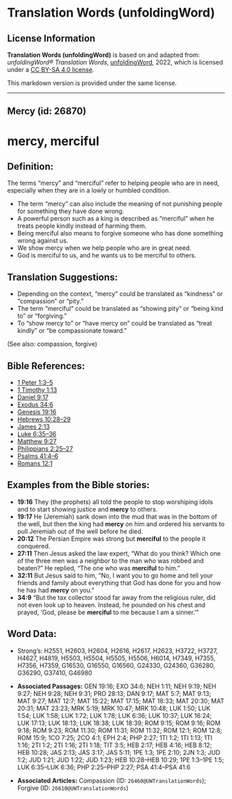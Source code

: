 # Translation Words (unfoldingWord)

## License Information

**Translation Words (unfoldingWord)** is based on and adapted from: _unfoldingWord® Translation Words_, [unfoldingWord](https://unfoldingword.org/utw), 2022, which is licensed under a [CC BY-SA 4.0 license](https://creativecommons.org/licenses/by-sa/4.0/legalcode.en).

This markdown version is provided under the same license.



--------------------------------

## Mercy (id: 26870)

mercy, merciful
===============

Definition:
-----------

The terms “mercy” and “merciful” refer to helping people who are in need, especially when they are in a lowly or humbled condition.

* The term “mercy” can also include the meaning of not punishing people for something they have done wrong.
* A powerful person such as a king is described as “merciful” when he treats people kindly instead of harming them.
* Being merciful also means to forgive someone who has done something wrong against us.
* We show mercy when we help people who are in great need.
* God is merciful to us, and he wants us to be merciful to others.

Translation Suggestions:
------------------------

* Depending on the context, “mercy” could be translated as “kindness” or “compassion” or “pity.”
* The term “merciful” could be translated as “showing pity” or “being kind to” or “forgiving.”
* To “show mercy to” or “have mercy on” could be translated as “treat kindly” or “be compassionate toward.”

(See also: compassion, forgive)

Bible References:
-----------------

* [1 Peter 1:3–5](https://ref.ly/1Pet1:3-1Pet1:5)
* [1 Timothy 1:13](https://ref.ly/1Tim1:13)
* [Daniel 9:17](https://ref.ly/Dan9:17)
* [Exodus 34:6](https://ref.ly/Exod34:6)
* [Genesis 19:16](https://ref.ly/Gen19:16)
* [Hebrews 10:28–29](https://ref.ly/Heb10:28-Heb10:29)
* [James 2:13](https://ref.ly/Jas2:13)
* [Luke 6:35–36](https://ref.ly/Luke6:35-Luke6:36)
* [Matthew 9:27](https://ref.ly/Matt9:27)
* [Philippians 2:25–27](https://ref.ly/Phil2:25-Phil2:27)
* [Psalms 41:4–6](https://ref.ly/Ps41:4-Ps41:6)
* [Romans 12:1](https://ref.ly/Rom12:1)

Examples from the Bible stories:
--------------------------------

* **19:16** They (the prophets) all told the people to stop worshiping idols and to start showing justice and **mercy** to others.
* **19:17** He (Jeremiah) sank down into the mud that was in the bottom of the well, but then the king had **mercy** on him and ordered his servants to pull Jeremiah out of the well before he died.
* **20:12** The Persian Empire was strong but **merciful** to the people it conquered.
* **27:11** Then Jesus asked the law expert, “What do you think? Which one of the three men was a neighbor to the man who was robbed and beaten?” He replied, “The one who was **merciful** to him.”
* **32:11** But Jesus said to him, “No, I want you to go home and tell your friends and family about everything that God has done for you and how he has had **mercy** on you.”
* **34:9** “But the tax collector stood far away from the religious ruler, did not even look up to heaven. Instead, he pounded on his chest and prayed, ‘God, please be **merciful** to me because I am a sinner.’”

Word Data:
----------

* Strong’s: H2551, H2603, H2604, H2616, H2617, H2623, H3722, H3727, H4627, H4819, H5503, H5504, H5505, H5506, H6014, H7349, H7355, H7356, H7359, G16530, G16550, G16560, G24330, G24360, G36280, G36290, G37410, G46980

* **Associated Passages:** GEN 19:16; EXO 34:6; NEH 1:11; NEH 9:19; NEH 9:27; NEH 9:28; NEH 9:31; PRO 28:13; DAN 9:17; MAT 5:7; MAT 9:13; MAT 9:27; MAT 12:7; MAT 15:22; MAT 17:15; MAT 18:33; MAT 20:30; MAT 20:31; MAT 23:23; MRK 5:19; MRK 10:47; MRK 10:48; LUK 1:50; LUK 1:54; LUK 1:58; LUK 1:72; LUK 1:78; LUK 6:36; LUK 10:37; LUK 16:24; LUK 17:13; LUK 18:13; LUK 18:38; LUK 18:39; ROM 9:15; ROM 9:16; ROM 9:18; ROM 9:23; ROM 11:30; ROM 11:31; ROM 11:32; ROM 12:1; ROM 12:8; ROM 15:9; 1CO 7:25; 2CO 4:1; EPH 2:4; PHP 2:27; 1TI 1:2; 1TI 1:13; 1TI 1:16; 2TI 1:2; 2TI 1:16; 2TI 1:18; TIT 3:5; HEB 2:17; HEB 4:16; HEB 8:12; HEB 10:28; JAS 2:13; JAS 3:17; JAS 5:11; 1PE 1:3; 1PE 2:10; 2JN 1:3; JUD 1:2; JUD 1:21; JUD 1:22; JUD 1:23; HEB 10:28–HEB 10:29; 1PE 1:3–1PE 1:5; LUK 6:35–LUK 6:36; PHP 2:25–PHP 2:27; PSA 41:4–PSA 41:6
* **Associated Articles:** Compassion (ID: `26460@UWTranslationWords`); Forgive (ID: `26610@UWTranslationWords`)

